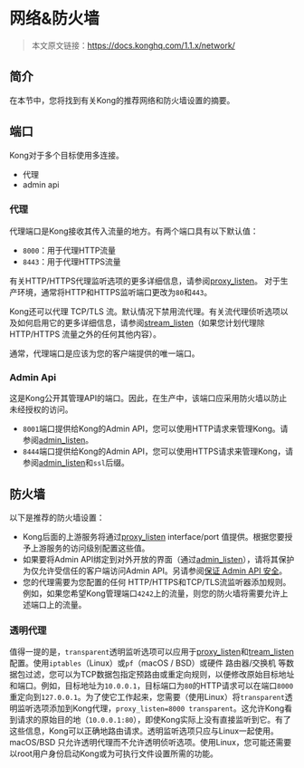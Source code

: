 # 网络&防火墙

> 本文原文链接：https://docs.konghq.com/1.1.x/network/

## 简介

在本节中，您将找到有关Kong的推荐网络和防火墙设置的摘要。

## 端口

Kong对于多个目标使用多连接。
- 代理
- admin api

### 代理

代理端口是Kong接收其传入流量的地方。有两个端口具有以下默认值：

- `8000`：用于代理HTTP流量
- `8443`：用于代理HTTPS流量

有关HTTP/HTTPS代理监听选项的更多详细信息，请参阅[proxy_listen](https://docs.konghq.com/1.1.x/configuration/#proxy_listen)。
对于生产环境，通常将HTTP和HTTPS监听端口更改为`80`和`443`。

Kong还可以代理 TCP/TLS 流。默认情况下禁用流代理。有关流代理侦听选项以及如何启用它的更多详细信息，请参阅[stream_listen](https://docs.konghq.com/1.1.x/configuration/#stream_listen)（如果您计划代理除 HTTP/HTTPS 流量之外的任何其他内容）。

通常，代理端口是应该为您的客户端提供的唯一端口。

### Admin Api

这是Kong公开其管理API的端口。因此，在生产中，该端口应采用防火墙以防止未经授权的访问。

- `8001`端口提供给Kong的Admin API，您可以使用HTTP请求来管理Kong。请参阅[admin_listen](https://docs.konghq.com/1.1.x/configuration/#admin_listen)。
- `8444`端口提供给Kong的Admin API，您可以使用HTTPS请求来管理Kong，请参阅[admin_listen](https://docs.konghq.com/1.1.x/configuration/#admin_listen)和`ssl`后缀。

## 防火墙

以下是推荐的防火墙设置：
- Kong后面的上游服务将通过[proxy_listen](https://docs.konghq.com/1.1.x/configuration/#proxy_listen) interface/port 值提供。根据您要授予上游服务的访问级别配置这些值。
- 如果要将Admin API绑定到对外开放的界面（通过[admin_listen](https://docs.konghq.com/1.1.x/configuration/#admin_listen)），请将其保护为仅允许受信任的客户端访问Admin API。另请参阅[保证 Admin API 安全](https://docs.konghq.com/1.1.x/secure-admin-api)。
- 您的代理需要为您配置的任何 HTTP/HTTPS和TCP/TLS流监听器添加规则。例如，如果您希望Kong管理端口`4242`上的流量，则您的防火墙将需要允许上述端口上的流量。

### 透明代理

值得一提的是，`transparent`透明监听选项可以应用于[proxy_listen](https://docs.konghq.com/1.1.x/configuration/#proxy_listen)和[tream_listen](https://docs.konghq.com/1.1.x/configuration/#stream_listen)配置。使用`iptables`（Linux）或`pf`（macOS / BSD）或硬件 路由器/交换机 等数据包过滤，您可以为TCP数据包指定预路由或重定向规则，以便修改原始目标地址和端口。例如，目标地址为`10.0.0.1`，目标端口为`80`的HTTP请求可以在端口`8000`重定向到`127.0.0.1`。为了使它工作起来，您需要（使用Linux）将`transparent`透明监听选项添加到Kong代理，`proxy_listen=8000 transparent`。这允许Kong看到请求的原始目的地（`10.0.0.1:80`），即使Kong实际上没有直接监听到它。有了这些信息，Kong可以正确地路由请求。透明监听选项只应与Linux一起使用。macOS/BSD 只允许透明代理而不允许透明侦听选项。使用Linux，您可能还需要以root用户身份启动Kong或为可执行文件设置所需的功能。





















